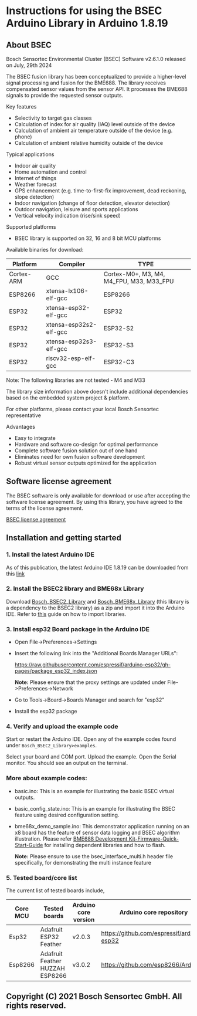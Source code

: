 # Instructions for using the BSEC Arduino Library in Arduino 1.8.19

## About BSEC

Bosch Sensortec Environmental Cluster (BSEC) Software v2.6.1.0 released on July, 29th 2024

The BSEC fusion library has been conceptualized to provide a higher-level signal processing and fusion for the BME688. The library receives compensated sensor values from the sensor API. It processes the BME688 signals to provide the requested sensor outputs.

Key features

- Selectivity to target gas classes
- Calculation of index for air quality (IAQ) level outside of the device
- Calculation of ambient air temperature outside of the device (e.g. phone)
- Calculation of ambient relative humidity outside of the device

Typical applications

- Indoor air quality
- Home automation and control
- Internet of things
- Weather forecast
- GPS enhancement (e.g. time-to-first-fix improvement, dead reckoning, slope detection)
- Indoor navigation (change of floor detection, elevator detection)
- Outdoor navigation, leisure and sports applications
- Vertical velocity indication (rise/sink speed)

Supported platforms

- BSEC library is supported on 32, 16 and 8 bit MCU platforms

Available binaries for download:

| Platform | Compiler | TYPE |
|----------|----------|------|
| Cortex-ARM | GCC | Cortex-M0+, M3, M4, M4_FPU, M33, M33_FPU |
| ESP8266 | xtensa-lx106-elf-gcc | ESP8266 |
| ESP32 | xtensa-esp32-elf-gcc | ESP32 |
| ESP32 | xtensa-esp32s2-elf-gcc | ESP32-S2 |
| ESP32 | xtensa-esp32s3-elf-gcc | ESP32-S3 |
| ESP32 | riscv32-esp-elf-gcc | ESP32-C3 |

Note: The following libraries are not tested - M4 and M33

The library size information above doesn't include additional dependencies based on the embedded system project & platform.

For other platforms, please contact your local Bosch Sensortec representative

Advantages

- Easy to integrate
- Hardware and software co-design for optimal performance
- Complete software fusion solution out of one hand
- Eliminates need for own fusion software development
- Robust virtual sensor outputs optimized for the application

## Software license agreement

The BSEC software is only available for download or use after accepting the software license agreement. By using this library, you have agreed to the terms of the license agreement.

[BSEC license agreement](https://www.bosch-sensortec.com/media/boschsensortec/downloads/software/bme688_development_software/2023_04/license_terms_bme688_bme680_bsec.pdf)

## Installation and getting started

### 1. Install the latest Arduino IDE

As of this publication, the latest Arduino IDE 1.8.19 can be downloaded from this [link](https://www.arduino.cc/en/software)

### 2. Install the BSEC2 library and BME68x Library

Download [Bosch_BSEC2_Library](https://github.com/BoschSensortec/Bosch-BSEC2-Library) and [Bosch_BME68x_Library](https://github.com/BoschSensortec/Bosch-BME68x-Library) (this library is a dependency to the BSEC2 library) as a zip and import it into the Arduino IDE. Refer to [this](https://www.arduino.cc/en/Guide/Libraries) guide on how to import libraries.

### 3. Install esp32 Board package in the Arduino IDE

- Open File->Preferences->Settings

- Insert the following link into the "Additional Boards Manager URLs":

	https://raw.githubusercontent.com/espressif/arduino-esp32/gh-pages/package_esp32_index.json

	**Note:** Please ensure that the proxy settings are updated under File->Preferences->Network

- Go to Tools->Board->Boards Manager and search for "esp32"

- Install the esp32 package

### 4. Verify and upload the example code

Start or restart the Arduino IDE. Open any of the example codes found under  ```Bosch_BSEC2_Library>examples```.

Select your board and COM port. Upload the example. Open the Serial monitor. You should see an output on the terminal.

### More about example codes:

- basic.ino: This is an example for illustrating the basic BSEC virtual outputs.

- basic_config_state.ino: This is an example for illustrating the BSEC feature using desired configuration setting.

- bme68x_demo_sample.ino: This demonstrator application running on an x8 board has the feature of sensor data logging and BSEC algorithm illustration. Please refer [BME688 Development Kit-Firmware-Quick-Start-Guide](examples/bme68x_demo_sample/Quick_Start_Guide.md) for installing dependent libraries and how to flash.
	
	**Note:** Please ensure to use the bsec_interface_multi.h header file specifically, for demonstrating the multi instance feature

### 5. Tested board/core list

The current list of tested boards include,

| Core MCU | Tested boards | Arduino core version | Arduino core repository |
|----------|---------------|----------------------|-------------------------|
| Esp32 | Adafruit ESP32 Feather | v2.0.3 | https://github.com/espressif/arduino-esp32 |
| Esp8266 | Adafruit Feather HUZZAH ESP8266 | v3.0.2 | https://github.com/esp8266/Arduino |

## Copyright (C) 2021 Bosch Sensortec GmbH. All rights reserved.